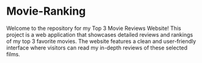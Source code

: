 # Movie-Ranking
Welcome to the repository for my Top 3 Movie Reviews Website! This project is a web application that showcases detailed reviews and rankings of my top 3 favorite movies. The website features a clean and user-friendly interface where visitors can read my in-depth reviews of these selected films.

